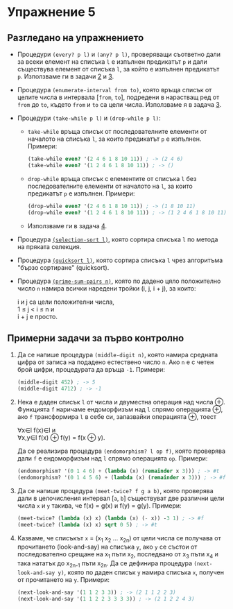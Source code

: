 Упражнение 5
============

Разгледано на упражнението
--------------------------

* Процедури `(every? p l)` и `(any? p l)`, проверяващи съответно дали за всеки
елемент на списъка `l` е изпълнен предикатът `p` и дали съществува елемент от
списъка `l`, за който е изпълнен предикатът `p`. Използваме ги в задачи
[2](endomorphism.scm) и [3](meet-twice.scm).

* Процедура `(enumerate-interval from to)`, която връща списък от целите числа в
интервала [`from`, `to`], подредени в нарастващ ред от `from` до `to`, където
`from` и `to` са цели числа. Използваме я в задачa [3](meet-twice.scm).

* Процедури `(take-while p l)` и `(drop-while p l)`:

  * `take-while` връща списък от последователните елементи от началото на
  списъка `l`, за които предикатът `p` е изпълнен. Примери:

    ```scheme
    (take-while even? '(2 4 6 1 8 10 11)) ; -> (2 4 6)
    (take-while even? '(1 2 4 6 1 8 10 11)) ; -> ()
    ```

  * `drop-while` връща списък с елементите от списъка `l` без последователните
  елементи от началото на `l`, за които предикатът `p` е изпълнен. Примери:

    ```scheme
    (drop-while even? '(2 4 6 1 8 10 11)) ; -> (1 8 10 11)
    (drop-while even? '(1 2 4 6 1 8 10 11)) ; -> (1 2 4 6 1 8 10 11)
    ```

  * Използваме ги в задача [4](next-look-and-say.scm).

* Процедура [`(selection-sort l)`](selection-sort.scm), която сортира списъка
`l` по метода на пряката селекция.

* Процедура [`(quicksort l)`](quicksort.scm), която сортира списъка `l` чрез
алгоритъма "бързо сортиране" (quicksort).

* Процедура [`(prime-sum-pairs n)`](prime-sum-pairs.scm), която по дадено цяло
положително число `n` намира всички наредени тройки (i, j, i + j), за които:

  i и j са цели положителни числа,\
  1 ≤ j < i ≤ n и\
  i + j е просто.

Примерни задачи за първо контролно
----------------------------------

1. Да се напише процедура `(middle-digit n)`, която намира средната цифра от
записа на подадено естествено число `n`. Ако `n` е с четен брой цифри,
процедурата да връща `-1`. Примери:

   ```scheme
   (middle-digit 452) ; -> 5
   (middle-digit 4712) ; -> -1
   ```

2. Нека е даден списък `l` от числа и двуместна операция над числа ⊕. Функцията
`f` наричаме ендоморфизъм над `l` спрямо операцията ⊕, ако `f` трансформира `l`
в себе си, запазвайки операцията ⊕, тоест

   ∀x∈l f(x)∈l и\
   ∀x,y∈l f(x) ⊕ f(y) = f(x ⊕ y).

   Да се реализира процедура `(endomorphism? l op f)`, която проверява дали `f`
   е ендоморфизъм над `l` спрямо операцията `op`. Примери:
   ```scheme
   (endomorphism? '(0 1 4 6) + (lambda (x) (remainder x 3))) ; -> #t
   (endomorphism? '(0 1 4 5 6) + (lambda (x) (remainder x 3))) ; -> #f
   ```

3. Да се напише процедура `(meet-twice? f g a b)`, която проверява дали в
целочисления интервал [`a`, `b`] съществуват две различни цели числа `x` и `y`
такива, че f(x) = g(x) и f(y) = g(y). Примери:

   ```scheme
   (meet-twice? (lambda (x) x) (lambda (x) (- x)) -3 1) ; -> #f
   (meet-twice? (lambda (x) x) sqrt 0 5) ; -> #t
   ```

4. Казваме, че списъкът `x` = (x<sub>1</sub> x<sub>2</sub> … x<sub>2n</sub>) от
цели числа се получава от прочитането (look-and-say) на списъка `y`, ако `y` се
състои от последователно срещане на x<sub>1</sub> пъти x<sub>2</sub>, последвано
от x<sub>3</sub> пъти x<sub>4</sub> и така нататък до x<sub>2n-1</sub> пъти
x<sub>2n</sub>. Да се дефинира процедура `(next-look-and-say y)`, която по даден
списък `y` намира списъка `x`, получен от прочитането на `y`. Примери:

   ```scheme
   (next-look-and-say '(1 1 2 3 3)) ; -> (2 1 1 2 2 3)
   (next-look-and-say '(1 1 2 2 3 3 3 3)) ; -> (2 1 2 2 4 3)
   ```
